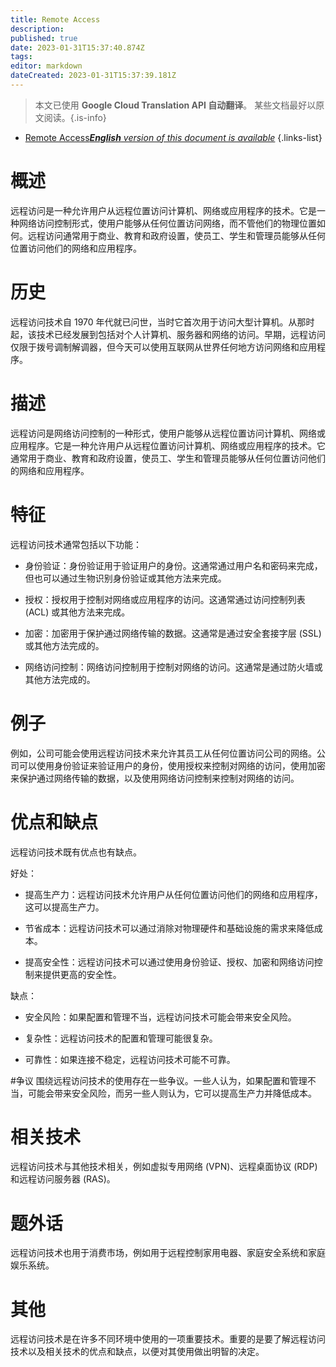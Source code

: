 ```yaml
---
title: Remote Access
description: 
published: true
date: 2023-01-31T15:37:40.874Z
tags: 
editor: markdown
dateCreated: 2023-01-31T15:37:39.181Z
---
```


> 本文已使用 **Google Cloud Translation API 自动翻译**。
某些文档最好以原文阅读。{.is-info}

- [Remote Access***English** version of this document is available*](/en/Knowledge-base/Dictionary/remote-access)
{.links-list}


# 概述
远程访问是一种允许用户从远程位置访问计算机、网络或应用程序的技术。它是一种网络访问控制形式，使用户能够从任何位置访问网络，而不管他们的物理位置如何。远程访问通常用于商业、教育和政府设置，使员工、学生和管理员能够从任何位置访问他们的网络和应用程序。

# 历史
远程访问技术自 1970 年代就已问世，当时它首次用于访问大型计算机。从那时起，该技术已经发展到包括对个人计算机、服务器和网络的访问。早期，远程访问仅限于拨号调制解调器，但今天可以使用互联网从世界任何地方访问网络和应用程序。

# 描述
远程访问是网络访问控制的一种形式，使用户能够从远程位置访问计算机、网络或应用程序。它是一种允许用户从远程位置访问计算机、网络或应用程序的技术。它通常用于商业、教育和政府设置，使员工、学生和管理员能够从任何位置访问他们的网络和应用程序。

# 特征
远程访问技术通常包括以下功能：

* 身份验证：身份验证用于验证用户的身份。这通常通过用户名和密码来完成，但也可以通过生物识别身份验证或其他方法来完成。

* 授权：授权用于控制对网络或应用程序的访问。这通常通过访问控制列表 (ACL) 或其他方法来完成。

* 加密：加密用于保护通过网络传输的数据。这通常是通过安全套接字层 (SSL) 或其他方法完成的。

* 网络访问控制：网络访问控制用于控制对网络的访问。这通常是通过防火墙或其他方法完成的。

# 例子
例如，公司可能会使用远程访问技术来允许其员工从任何位置访问公司的网络。公司可以使用身份验证来验证用户的身份，使用授权来控制对网络的访问，使用加密来保护通过网络传输的数据，以及使用网络访问控制来控制对网络的访问。

# 优点和缺点
远程访问技术既有优点也有缺点。

好处：

* 提高生产力：远程访问技术允许用户从任何位置访问他们的网络和应用程序，这可以提高生产力。

* 节省成本：远程访问技术可以通过消除对物理硬件和基础设施的需求来降低成本。

* 提高安全性：远程访问技术可以通过使用身份验证、授权、加密和网络访问控制来提供更高的安全性。

缺点：

* 安全风险：如果配置和管理不当，远程访问技术可能会带来安全风险。

* 复杂性：远程访问技术的配置和管理可能很复杂。

* 可靠性：如果连接不稳定，远程访问技术可能不可靠。

#争议
围绕远程访问技术的使用存在一些争议。一些人认为，如果配置和管理不当，可能会带来安全风险，而另一些人则认为，它可以提高生产力并降低成本。

# 相关技术
远程访问技术与其他技术相关，例如虚拟专用网络 (VPN)、远程桌面协议 (RDP) 和远程访问服务器 (RAS)。

# 题外话
远程访问技术也用于消费市场，例如用于远程控制家用电器、家庭安全系统和家庭娱乐系统。

# 其他
远程访问技术是在许多不同环境中使用的一项重要技术。重要的是要了解远程访问技术以及相关技术的优点和缺点，以便对其使用做出明智的决定。
